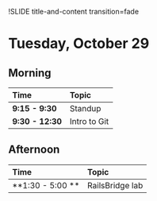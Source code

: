 !SLIDE title-and-content transition=fade

Tuesday, October 29
===================

## Morning

| Time             | Topic        |
:------------------|:-------------|
| **9:15 - 9:30**  | Standup      |
| **9:30 - 12:30** | Intro to Git |


## Afternoon
| Time             | Topic             |
:------------------|:------------------|
| **1:30 - 5:00 ** | RailsBridge lab |